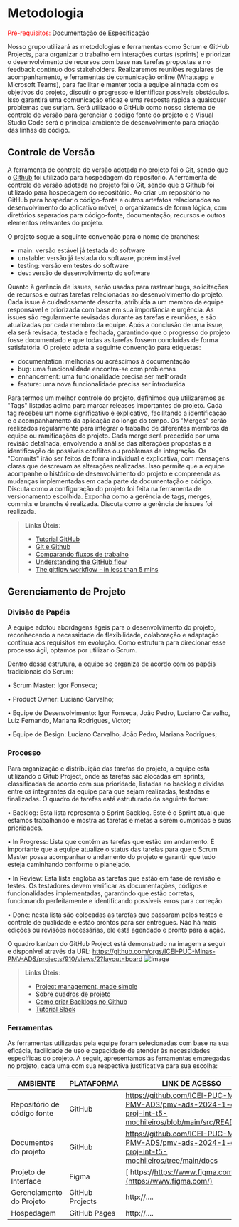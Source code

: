 
# Metodologia

<span style="color:red">Pré-requisitos: <a href="2-Especificação do Projeto.md"> Documentação de Especificação</a></span>

Nosso grupo utilizará as metodologias e ferramentas como Scrum e GitHub Projects, para organizar o trabalho em interações curtas (sprints) e priorizar o desenvolvimento de recursos com base nas tarefas propostas e no feedback contínuo dos stakeholders.
Realizaremos reuniões regulares de acompanhamento, e ferramentas de comunicação online (Whatsapp e Microsoft Teams), para facilitar e manter toda a equipe alinhada com os objetivos do projeto, discutir o progresso e identificar possíveis obstáculos. Isso garantirá uma comunicação eficaz e uma resposta rápida a quaisquer problemas que surjam. Será utilizado o GitHub como nosso sistema de controle de versão para gerenciar o código fonte do projeto e o Visual Studio Code será o principal ambiente de desenvolvimento para criação das linhas de código.

## Controle de Versão

A ferramenta de controle de versão adotada no projeto foi o
[Git](https://git-scm.com/), sendo que o [Github](https://github.com)
foi utilizado para hospedagem do repositório.
A ferramenta de controle de versão adotada no projeto foi o Git, sendo que o Github foi utilizado para hospedagem do repositório. Ao criar um repositório no GitHub para hospedar o código-fonte e outros artefatos relacionados ao desenvolvimento do aplicativo móvel, o organizamos de forma lógica, com diretórios separados para código-fonte, documentação, recursos e outros elementos relevantes do projeto.

O projeto segue a seguinte convenção para o nome de branches:

* main: versão estável já testada do software
* unstable: versão já testada do software, porém instável
* testing: versão em testes do software
* dev: versão de desenvolvimento do software
  
Quanto à gerência de issues, serão usadas para rastrear bugs, solicitações de recursos e outras tarefas relacionadas ao desenvolvimento do projeto. Cada issue é cuidadosamente descrita, atribuída a um membro da equipe responsável e priorizada com base em sua importância e urgência. As issues são regularmente revisadas durante as tarefas e reuniões, e são atualizadas por cada membro da equipe. Após a conclusão de uma issue, ela será revisada, testada e fechada, garantindo que o progresso do projeto fosse documentado e que todas as tarefas fossem concluídas de forma satisfatória. O projeto adota a seguinte convenção para etiquetas:

* documentation: melhorias ou acréscimos à documentação
* bug: uma funcionalidade encontra-se com problemas
* enhancement: uma funcionalidade precisa ser melhorada
* feature: uma nova funcionalidade precisa ser introduzida

Para termos um melhor controle do projeto, definimos que utilizaremos as "Tags" listadas acima para marcar releases importantes do projeto. Cada tag recebeu um nome significativo e explicativo, facilitando a identificação e o acompanhamento da aplicação ao longo do tempo. Os "Merges" serão realizados regularmente para integrar o trabalho de diferentes membros da equipe ou ramificações do projeto. Cada merge será precedido por uma revisão detalhada, envolvendo a análise das alterações propostas e a identificação de possíveis conflitos ou problemas de integração. Os "Commits" irão ser feitos de forma individual e explicativa, com mensagens claras que descrevam as alterações realizadas. Isso permite que a equipe acompanhe o histórico de desenvolvimento do projeto e compreenda as mudanças implementadas em cada parte da documentação e código.
Discuta como a configuração do projeto foi feita na ferramenta de versionamento escolhida. Exponha como a gerência de tags, merges, commits e branchs é realizada. Discuta como a gerência de issues foi realizada.

> **Links Úteis**:
> - [Tutorial GitHub](https://guides.github.com/activities/hello-world/)
> - [Git e Github](https://www.youtube.com/playlist?list=PLHz_AreHm4dm7ZULPAmadvNhH6vk9oNZA)
>  - [Comparando fluxos de trabalho](https://www.atlassian.com/br/git/tutorials/comparing-workflows)
> - [Understanding the GitHub flow](https://guides.github.com/introduction/flow/)
> - [The gitflow workflow - in less than 5 mins](https://www.youtube.com/watch?v=1SXpE08hvGs)

## Gerenciamento de Projeto

### Divisão de Papéis

A equipe adotou abordagens ágeis para o desenvolvimento do projeto, reconhecendo a necessidade de flexibilidade, colaboração e adaptação contínua aos requisitos em evolução. Como estrutura para direcionar esse processo ágil, optamos por utilizar o Scrum.

Dentro dessa estrutura, a equipe se organiza de acordo com os papéis tradicionais do Scrum:

• Scrum Master: Igor Fonseca;

• Product Owner: Luciano Carvalho;

• Equipe de Desenvolvimento: Igor Fonseca, João Pedro, Luciano Carvalho, Luiz Fernando, Mariana Rodrigues, Victor;

• Equipe de Design: Luciano Carvalho, João Pedro, Mariana Rodrigues;
### Processo
Para organização e distribuição das tarefas do projeto, a equipe está utilizando o Gitub Project, onde as tarefas são alocadas em sprints, classificadas de acordo com sua prioridade, listadas no backlog e dividas entre os integrantes da equipe para que sejam realizadas, testadas e finalizadas. O quadro de tarefas está estruturado da seguinte forma:

• Backlog: Esta lista representa o Sprint Backlog. Este é o Sprint atual que estamos trabalhando e mostra as tarefas e metas a serem cumpridas e suas prioridades.

• In Progress: Lista que contém as tarefas que estão em andamento. É importante que a equipe atualize o status das tarefas para que o Scrum Master possa acompanhar o andamento do projeto e garantir que tudo esteja caminhando conforme o planejado.

• In Review: Esta lista engloba as tarefas que estão em fase de revisão e testes. Os testadores devem verificar as documentações, códigos e funcionalidades implementadas, garantindo que estão corretas, funcionando perfeitamente e identificando possíveis erros para correção.

• Done: nesta lista são colocadas as tarefas que passaram pelos testes e controle de qualidade e estão prontos para ser entregues. Não há mais edições ou revisões necessárias, ele está agendado e pronto para a ação.

O quadro kanban do GitHub Project está demonstrado na imagem a seguir e disponível através da URL: https://github.com/orgs/ICEI-PUC-Minas-PMV-ADS/projects/910/views/2?layout=board
![image](https://github.com/ICEI-PUC-Minas-PMV-ADS/pmv-ads-2024-1-e2-proj-int-t5-mochileiros/assets/145329783/6351127e-193f-4013-8ff5-a642438ab0ec)

 
> **Links Úteis**:
> - [Project management, made simple](https://github.com/features/project-management/)
> - [Sobre quadros de projeto](https://docs.github.com/pt/github/managing-your-work-on-github/about-project-boards)
> - [Como criar Backlogs no Github](https://www.youtube.com/watch?v=RXEy6CFu9Hk)
> - [Tutorial Slack](https://slack.com/intl/en-br/)

### Ferramentas

As ferramentas utilizadas pela equipe foram selecionadas com base na sua eficácia, facilidade de uso e capacidade de atender às necessidades específicas do projeto. A seguir, apresentamos as ferramentas empregadas no projeto, cada uma com sua respectiva justificativa para sua escolha:

| AMBIENTE                            | PLATAFORMA                         | LINK DE ACESSO                         |
|-------------------------------------|------------------------------------|----------------------------------------|
| Repositório de código fonte         | GitHub                             | https://github.com/ICEI-PUC-Minas-PMV-ADS/pmv-ads-2024-1-e2-proj-int-t5-mochileiros/blob/main/src/README.md                      |
| Documentos do projeto               | GitHub                             | https://github.com/ICEI-PUC-Minas-PMV-ADS/pmv-ads-2024-1-e2-proj-int-t5-mochileiros/tree/main/docs                       |
| Projeto de Interface                | Figma                              |[ https://https://www.figma.com/](https://www.figma.com/)
| Gerenciamento do Projeto            | GitHub Projects                    | http://....                            |
| Hospedagem                          | GitHub Pages                       | http://....                            |
 

